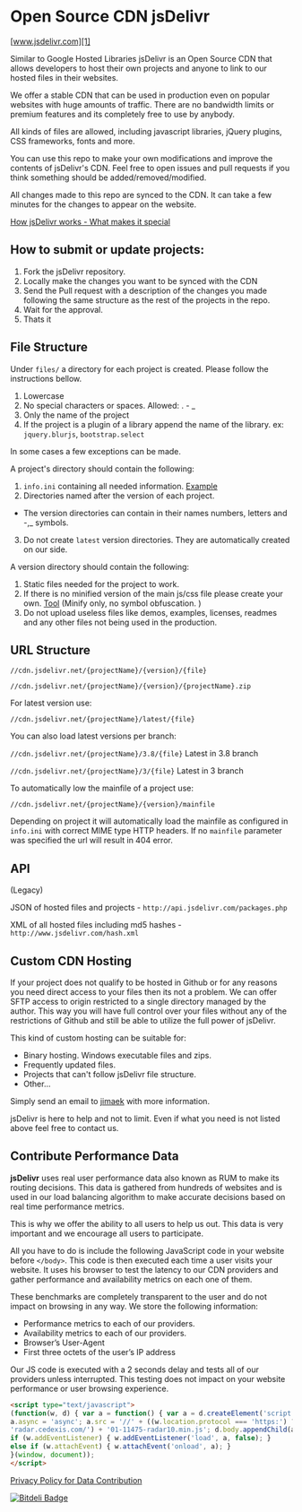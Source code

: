 Open Source CDN jsDelivr
========

[www.jsdelivr.com][1]

Similar to Google Hosted Libraries jsDelivr is an Open Source CDN that allows developers to host their own projects 
and anyone to link to our hosted files in their websites. 

We offer a stable CDN that can be used in production even on popular websites with huge amounts of traffic.
There are no bandwidth limits or premium features and its completely free to use by anybody.

All kinds of files are allowed, including javascript libraries, jQuery plugins, CSS frameworks, fonts and more.

You can use this repo to make your own modifications and improve the contents of jsDelivr's CDN.
Feel free to open issues and pull requests if you think something should be added/removed/modified.

All changes made to this repo are synced to the CDN.
It can take a few minutes for the changes to appear on the website.

[How jsDelivr works - What makes it special][4]


How to submit or update projects:
---------------------------------

 1. Fork the jsDelivr repository.
 2. Locally make the changes you want to be synced with the CDN
 3. Send the Pull request with a description of the changes you made following the same structure as the rest of the projects in the repo.
 4. Wait for the approval.
 5. Thats it

   
    
File Structure
--------------
Under `files/` a directory for each project is created. Please follow the instructions bellow.

1. Lowercase
2. No special characters or spaces. Allowed: . - _
3. Only the name of the project
4. If the project is a plugin of a library append the name of the library. ex: `jquery.blurjs`, `bootstrap.select`

In some cases a few exceptions can be made.


A project's directory should contain the following:

1. `info.ini` containing all needed information. [Example][2]
2. Directories named after the version of each project. 
* The version directories can contain in their names numbers, letters and -,_ symbols.
3. Do not create `latest` version directories. They are automatically created on our side.

A version directory should contain the following:

1. Static files needed for the project to work. 
2. If there is no minified version of the main js/css file please create your own. [Tool][3] (Minify only, no symbol obfuscation. )
3. Do not upload useless files like demos, examples, licenses, readmes and any other files not being used in the production.


URL Structure
-------------

`//cdn.jsdelivr.net/{projectName}/{version}/{file}`

`//cdn.jsdelivr.net/{projectName}/{version}/{projectName}.zip`

For latest version use:

`//cdn.jsdelivr.net/{projectName}/latest/{file}`

You can also load latest versions per branch:

`//cdn.jsdelivr.net/{projectName}/3.8/{file}` Latest in 3.8 branch

`//cdn.jsdelivr.net/{projectName}/3/{file}` Latest in 3 branch

To automatically low the mainfile of a project use:

`//cdn.jsdelivr.net/{projectName}/{version}/mainfile`

Depending on project it will automatically load the mainfile as configured in `info.ini` with correct MIME type HTTP headers. If no `mainfile` parameter was specified the url will result in 404 error.



API 
---


(Legacy)

JSON of hosted files and projects - `http://api.jsdelivr.com/packages.php`

XML of all hosted files including md5 hashes - `http://www.jsdelivr.com/hash.xml`



Custom CDN Hosting
---

If your project does not qualify to be hosted in Github or for any reasons you need direct access to your files then its not a problem.
We can offer SFTP access to origin restricted to a single directory managed by the author.
This way you will have full control over your files without any of the restrictions of Github and still be able to utilize the full power of jsDelivr.

This kind of custom hosting can be suitable for:

* Binary hosting. Windows executable files and zips.
* Frequently updated files.
* Projects that can't follow jsDelivr file structure.
* Other...

Simply send an email to [jimaek](https://github.com/jimaek) with more information.

jsDelivr is here to help and not to limit. Even if what you need is not listed above feel free to contact us.



Contribute Performance Data
---

**jsDelivr** uses real user performance data also known as RUM to make its routing decisions. This data is gathered from hundreds of websites and is used in our load balancing algorithm to make accurate decisions based on real time performance metrics.

This is why we offer the ability to all users to help us out. This data is very important and we encourage all users to participate.

All you have to do is include the following JavaScript code in your website before `</body>`.
This code is then executed each time a user visits your website. It uses his browser to test the latency to our CDN providers and gather performance and availability metrics on each one of them.

These benchmarks are completely transparent to the user and do not impact on browsing in any way. We store the following information:

* Performance metrics to each of our providers.
* Availability metrics to each of our providers.
* Browser’s User-Agent
* First three octets of the user’s IP address 

Our JS code is executed with a 2 seconds delay and tests all of our providers unless interrupted. This testing does not impact on your website performance or user browsing experience.

```html
<script type="text/javascript">
(function(w, d) { var a = function() { var a = d.createElement('script'); a.type = 'text/javascript';
a.async = 'async'; a.src = '//' + ((w.location.protocol === 'https:') ? 's3.amazonaws.com/cdx-radar/' :
'radar.cedexis.com/') + '01-11475-radar10.min.js'; d.body.appendChild(a); };
if (w.addEventListener) { w.addEventListener('load', a, false); }
else if (w.attachEvent) { w.attachEvent('onload', a); }
}(window, document));
</script>
```
[Privacy Policy for Data Contribution](http://www.cedexis.com/legal/privacy.html)


  [1]: http://www.jsdelivr.com
  [2]: https://github.com/jimaek/jsdelivr/blob/master/files/abaaso/info.ini
  [3]: http://refresh-sf.com/yui/
  [4]: http://blog.maxcdn.com/load-balancing-multiple-cdns-jsdelivr-works/


[![Bitdeli Badge](https://d2weczhvl823v0.cloudfront.net/jsdelivr/jsdelivr/trend.png)](https://bitdeli.com/free "Bitdeli Badge")

